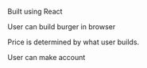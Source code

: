 Built using React

User can build burger in browser

Price is determined by what user builds.

User can make account
